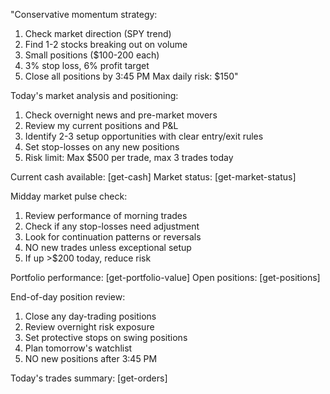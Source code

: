 "Conservative momentum strategy:
1. Check market direction (SPY trend)
2. Find 1-2 stocks breaking out on volume
3. Small positions ($100-200 each)
4. 3% stop loss, 6% profit target
5. Close all positions by 3:45 PM
Max daily risk: $150"


Today's market analysis and positioning:
1. Check overnight news and pre-market movers
2. Review my current positions and P&L
3. Identify 2-3 setup opportunities with clear entry/exit rules
4. Set stop-losses on any new positions
5. Risk limit: Max $500 per trade, max 3 trades today

Current cash available: [get-cash]
Market status: [get-market-status]


Midday market pulse check:
1. Review performance of morning trades
2. Check if any stop-losses need adjustment
3. Look for continuation patterns or reversals
4. NO new trades unless exceptional setup
5. If up >$200 today, reduce risk

Portfolio performance: [get-portfolio-value]
Open positions: [get-positions]


End-of-day position review:
1. Close any day-trading positions
2. Review overnight risk exposure
3. Set protective stops on swing positions
4. Plan tomorrow's watchlist
5. NO new positions after 3:45 PM

Today's trades summary: [get-orders]